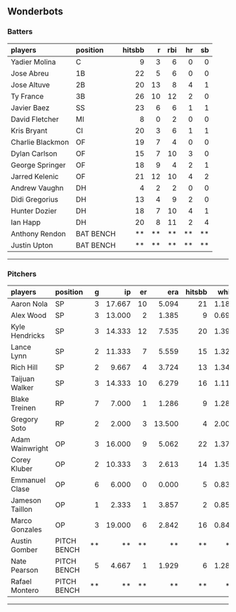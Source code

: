## Wonderbots

### Batters

 
|players          |position  | hitsbb|  r| rbi| hr| sb| 
|:----------------|:---------|------:|--:|---:|--:|--:| 
|Yadier Molina    |C         |      9|  3|   6|  0|  0| 
|Jose Abreu       |1B        |     22|  5|   6|  0|  0| 
|Jose Altuve      |2B        |     20| 13|   8|  4|  1| 
|Ty France        |3B        |     26| 10|  12|  2|  0| 
|Javier Baez      |SS        |     23|  6|   6|  1|  1| 
|David Fletcher   |MI        |      8|  0|   2|  0|  0| 
|Kris Bryant      |CI        |     20|  3|   6|  1|  1| 
|Charlie Blackmon |OF        |     19|  7|   4|  0|  0| 
|Dylan Carlson    |OF        |     15|  7|  10|  3|  0| 
|George Springer  |OF        |     18|  9|   4|  2|  1| 
|Jarred Kelenic   |OF        |     21| 12|  10|  4|  2| 
|Andrew Vaughn    |DH        |      4|  2|   2|  0|  0| 
|Didi Gregorius   |DH        |     13|  4|   9|  2|  0| 
|Hunter Dozier    |DH        |     18|  7|  10|  4|  1| 
|Ian Happ         |DH        |     20|  8|  11|  2|  4| 
|Anthony Rendon   |BAT BENCH |     **| **|  **| **| **| 
|Justin Upton     |BAT BENCH |     **| **|  **| **| **| 

* * *

### Pitchers

 
|players         |position    |  g|     ip| er|    era| hitsbb|  whip| so|  w| sv| 
|:---------------|:-----------|--:|------:|--:|------:|------:|-----:|--:|--:|--:| 
|Aaron Nola      |SP          |  3| 17.667| 10|  5.094|     21| 1.189| 21|  2|  0| 
|Alex Wood       |SP          |  3| 13.000|  2|  1.385|      9| 0.692| 17|  0|  0| 
|Kyle Hendricks  |SP          |  3| 14.333| 12|  7.535|     20| 1.395|  9|  0|  0| 
|Lance Lynn      |SP          |  2| 11.333|  7|  5.559|     15| 1.324| 11|  0|  0| 
|Rich Hill       |SP          |  2|  9.667|  4|  3.724|     13| 1.345| 13|  0|  0| 
|Taijuan Walker  |SP          |  3| 14.333| 10|  6.279|     16| 1.116|  9|  0|  0| 
|Blake Treinen   |RP          |  7|  7.000|  1|  1.286|      9| 1.286|  9|  0|  2| 
|Gregory Soto    |RP          |  2|  2.000|  3| 13.500|      4| 2.000|  3|  0|  0| 
|Adam Wainwright |OP          |  3| 16.000|  9|  5.062|     22| 1.375|  7|  1|  0| 
|Corey Kluber    |OP          |  2| 10.333|  3|  2.613|     14| 1.355|  8|  1|  0| 
|Emmanuel Clase  |OP          |  6|  6.000|  0|  0.000|      5| 0.833|  7|  1|  2| 
|Jameson Taillon |OP          |  1|  2.333|  1|  3.857|      2| 0.857|  2|  0|  0| 
|Marco Gonzales  |OP          |  3| 19.000|  6|  2.842|     16| 0.842| 15|  2|  0| 
|Austin Gomber   |PITCH BENCH | **|     **| **|     **|     **|    **| **| **| **| 
|Nate Pearson    |PITCH BENCH |  5|  4.667|  1|  1.929|      6| 1.286|  8|  0|  0| 
|Rafael Montero  |PITCH BENCH | **|     **| **|     **|     **|    **| **| **| **| 


* * *


